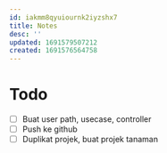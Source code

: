 ```yaml
---
id: iakmm8qyuiournk2iyzshx7
title: Notes
desc: ''
updated: 1691579507212
created: 1691576564758
---
```

# Todo
- [ ] Buat user path, usecase, controller
- [ ] Push ke github
- [ ] Duplikat projek, buat projek tanaman
